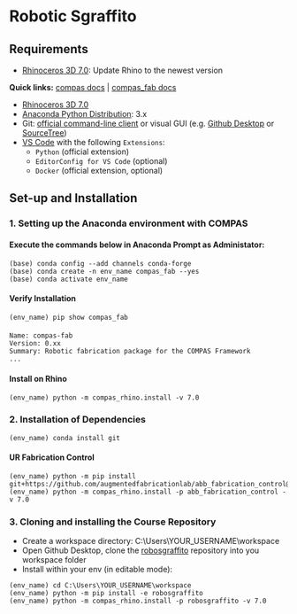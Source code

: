 # Robotic Sgraffito

## Requirements 
* [Rhinoceros 3D 7.0](https://www.rhino3d.com/): Update Rhino to the newest version

**Quick links:** [compas docs](https://compas-dev.github.io/main/) | [compas_fab docs](https://gramaziokohler.github.io/compas_fab/latest/)

* [Rhinoceros 3D 7.0](https://www.rhino3d.com/)
* [Anaconda Python Distribution](https://www.anaconda.com/download/): 3.x
* Git: [official command-line client](https://git-scm.com/) or visual GUI (e.g. [Github Desktop](https://desktop.github.com/) or [SourceTree](https://www.sourcetreeapp.com/))
* [VS Code](https://code.visualstudio.com/) with the following `Extensions`:
  * `Python` (official extension)
  * `EditorConfig for VS Code` (optional)
  * `Docker` (official extension, optional)

## Set-up and Installation

### 1. Setting up the Anaconda environment with COMPAS

#### Execute the commands below in Anaconda Prompt as Administator:
	
    (base) conda config --add channels conda-forge
    (base) conda create -n env_name compas_fab --yes
    (base) conda activate env_name
    
#### Verify Installation
    (env_name) pip show compas_fab

####
    Name: compas-fab
    Version: 0.xx
    Summary: Robotic fabrication package for the COMPAS Framework
    ...

#### Install on Rhino

    (env_name) python -m compas_rhino.install -v 7.0


### 2. Installation of Dependencies

    (env_name) conda install git

#### UR Fabrication Control
    
    (env_name) python -m pip install git+https://github.com/augmentedfabricationlab/abb_fabrication_control@master#egg=abb_fabrication_control
    (env_name) python -m compas_rhino.install -p abb_fabrication_control -v 7.0

### 3. Cloning and installing the Course Repository

* Create a workspace directory: C:\Users\YOUR_USERNAME\workspace
* Open Github Desktop, clone the [robosgraffito](https://github.com/augmentedfabricationlab/robosgraffito) repository into you workspace folder 
* Install within your env (in editable mode):

```
(env_name) cd C:\Users\YOUR_USERNAME\workspace
(env_name) python -m pip install -e robosgraffito
(env_name) python -m compas_rhino.install -p robosgraffito -v 7.0
```

